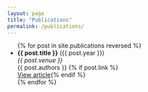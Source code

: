 ```yaml
---
layout: page
title: "Publications"
permalink: /publications/
---
```


<ul>
{% for post in site.publications reversed %}
  <li>
    <strong>{{ post.title }}</strong> ({{ post.year }})<br>
    <em>{{ post.venue }}</em><br>
    {{ post.authors }}
    {% if post.link %}<br><a href="{{ post.link }}">View article</a>{% endif %}
  </li>
{% endfor %}
</ul>